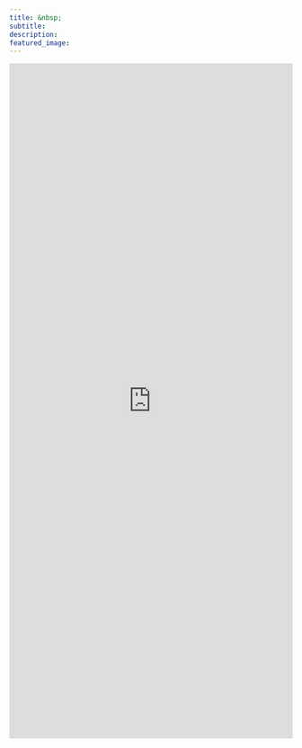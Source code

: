 ```yaml
---
title: &nbsp;
subtitle: 
description:
featured_image: 
---
```

 


<div class='script-this'>
    
</div>

<embed src="https://drive.google.com/viewerng/viewer?embedded=true&url=https://github.com/bumbeishvili/portfolio/files/3067789/CV_David_Bumbeishvili.2.pdf" width="100%" style="height:1200px" >

